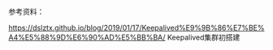 ```

```
参考资料：

https://dslztx.github.io/blog/2019/01/17/Keepalived%E9%9B%86%E7%BE%A4%E5%88%9D%E6%90%AD%E5%BB%BA/  Keepalived集群初搭建
